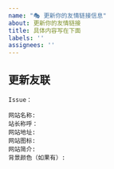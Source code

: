 ```yaml
---
name: "🎭 更新你的友情链接信息"
about: 更新你的友情链接
title: 具体内容写在下面
labels: ''
assignees: ''
---
```

<!-- 请按照下面的模板填写，不遵循模版，Issue 将会被直接关闭。-->

## 更新友联

<!-- 之前申请友联的 Issue 地址 -->

```
Issue：
```

<!-- 下面填写新的友联信息 -->

```
网站名称: 
站长称呼：
网站地址:
网站图标:
网站简介:
背景颜色（如果有）:
```
